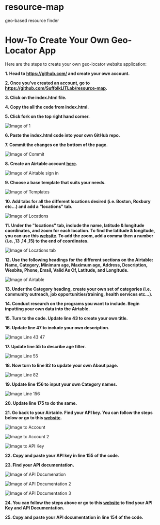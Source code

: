 # resource-map
geo-based resource finder
# How-To Create Your Own Geo-Locator App
Here are the steps to create your own geo-locator website application:
**<p> 1. Head to https://github.com/ and create your own account.**
**<p> 2. Once you've created an account, go to https://github.com/SuffolkLITLab/resource-map.**
**<p> 3. Click on the index.html file.**
**<p> 4. Copy the all the code from index.html.**
**<p> 5. Click fork on the top right hand corner.**
 
 ![Image of 1](http://suffolklitlab.org/resource-map/HowTo%20Images/HowTo%20Images/1.png)
**<p> 6. Paste the index.html code into your own GitHub repo.**
**<p> 7. Commit the changes on the bottom of the page.**
 
![Image of Commit](http://suffolklitlab.org/resource-map/HowTo%20Images/HowTo%20Images/Commit.png)
**<p> 8. Create an Airtable account [here](https://airtable.com).**
 
![Image of Airtable sign in](http://suffolklitlab.org/resource-map/HowTo%20Images/HowTo%20Images/Airtable%20sign%20in.png)
**<p> 9. Choose a base template that suits your needs.**
 
![Image of Templates](http://suffolklitlab.org/resource-map/HowTo%20Images/HowTo%20Images/Templates.png)
**<p> 10. Add tabs for all the different locations desired (i.e. Boston, Roxbury etc...) and add a "locations" tab.**
 
![Image of Locations](http://suffolklitlab.org/resource-map/HowTo%20Images/HowTo%20Images/Locations.png) 
**<p> 11. Under the "locations" tab, include the name, latitude & longitude coordinates, and zoom for each location. To find the latitude & longitude, you can use this [website](https://www.latlong.net). To add the zoom, add a comma then a number (i.e. ,13 ,14 ,15) to the end of coordinates.**
 
![Image of Locations tab](http://suffolklitlab.org/resource-map/HowTo%20Images/HowTo%20Images/Location%20tab.png) 
**<p> 12. Use the following headings for the different sections on the Airtable: Name, Category, Minimum age, Maximum age, Address, Description, Wesbite, Phone, Email, Valid As Of, Latitude, and Longitude.**
 
![Image of Airtable](http://suffolklitlab.org/resource-map/HowTo%20Images/HowTo%20Images/Airtable.png)
**<p> 13. Under the Category heading, create your own set of categories (i.e. community outreach, job opportunities/training, health services etc...).**
**<p> 14. Conduct research on the programs you want to include. Begin inputting your own data into the Airtable.**
**<p> 15. Turn to the code. Update line 43 to create your own title.**
**<p> 16. Update line 47 to include your own description.**

![Image Line 43 47](http://suffolklitlab.org/resource-map/HowTo%20Images/HowTo%20Images/Line%2043%2047.png)
**<p> 17. Update line 55 to describe age filter.**

![Image Line 55](http://suffolklitlab.org/resource-map/HowTo%20Images/HowTo%20Images/Line%2055.png)
**<p> 18. Now turn to line 82 to update your own About page.**

![Image Line 82](http://suffolklitlab.org/resource-map/HowTo%20Images/HowTo%20Images/Line%2082.png)
**<p> 19. Update line 156 to input your own Category names.** 

![Image Line 156](http://suffolklitlab.org/resource-map/HowTo%20Images/HowTo%20Images/Line%20156.png)
**<p> 20. Update line 175 to do the same.**
**<p> 21. Go back to your Airtable. Find your API key. You can follow the steps below or go to this [website](https://medium.com/row-and-table/an-basic-intro-to-the-airtable-api-9ef978bb0729).** 
 
![Image to Account](http://suffolklitlab.org/resource-map/HowTo%20Images/HowTo%20Images/Account.png)

![Image to Account 2](http://suffolklitlab.org/resource-map/HowTo%20Images/HowTo%20Images/Account%202.png)  

![Image to API Key](http://suffolklitlab.org/resource-map/HowTo%20Images/HowTo%20Images/API%20Key.png)
**<p> 22. Copy and paste your API key in line 155 of the code.**
**<p> 23. Find your API documentation.**
 
![Image of API Documenation](http://suffolklitlab.org/resource-map/HowTo%20Images/HowTo%20Images/API%20Documentation.png)

![Image of API Documentation 2](http://suffolklitlab.org/resource-map/HowTo%20Images/HowTo%20Images/API%20Documentation%202.png)

![Image of API Documentation 3](http://suffolklitlab.org/resource-map/HowTo%20Images/HowTo%20Images/API%20Doumentation%203.png)

**<p> 24. You can follow the steps above or go to this [website](https://medium.com/row-and-table/an-basic-intro-to-the-airtable-api-9ef978bb0729) to find your API Key and API Documentation.**
**<p> 25. Copy and paste your API documentation in line 154 of the code.**
